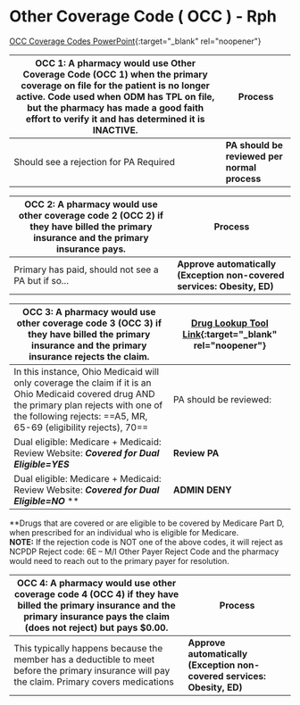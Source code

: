 # Other Coverage Code ( OCC ) - Rph 

[OCC Coverage Codes PowerPoint](https://mygainwell-my.sharepoint.com/:p:/g/personal/christopher_nguyen_gainwelltechnologies_com/EdaI6ab4kOxLqHKFMn-0_CUBjv_5TkcFrQq_5BW4hRlvDw?e=bEjCFX){:target="_blank" rel="noopener"}

| OCC 1:  A pharmacy would use Other Coverage Code (OCC 1) when the primary coverage on file for the patient is no longer active. Code used when ODM has TPL on file, but the pharmacy has made a good faith effort to verify it and has determined it is INACTIVE. | Process |
| ----------- | ----- |
| Should see a rejection for PA Required | **PA should be reviewed per normal process**  |

| OCC 2: A pharmacy would use other coverage code 2 (OCC 2) if they have billed the primary insurance and the primary insurance pays. | Process |
| ----------- | ----- |
| Primary has paid, should not see a PA but if so... | **Approve automatically (Exception non-covered services: Obesity, ED)** |

| OCC 3: A pharmacy would use other coverage code 3 (OCC 3) if they have billed the primary insurance and the primary insurance rejects the claim.  | [Drug Lookup Tool Link](https://spbm.medicaid.ohio.gov/PreferredDrugSearch/NDCSearch){:target="_blank" rel="noopener"} |
| ----------- | ----- |
| In this instance, Ohio Medicaid will only coverage the claim if it is an Ohio Medicaid covered drug AND the primary plan rejects with one of the following rejects: ==A5, MR, 65-69 (eligibility rejects), 70== | PA should be reviewed:
| Dual eligible: Medicare + Medicaid: Review Website: ***Covered for Dual Eligible=YES*** | **Review PA** |
| Dual eligible: Medicare + Medicaid: Review Website: ***Covered for Dual Eligible=NO*** ** | **ADMIN DENY** |

**Drugs that are covered or are eligible to be covered by Medicare Part D, when prescribed for an individual who is eligible for Medicare. </br>
**NOTE:** If the rejection code is NOT one of the above codes, it will reject as NCPDP Reject code: 6E – M/I Other Payer Reject Code and the pharmacy would need to reach out to the primary payer for resolution.



| OCC 4: A pharmacy would use other coverage code 4 (OCC 4) if they have billed the primary insurance and the primary insurance pays the claim (does not reject) but pays $0.00.  | Process |
| ----------- | ----- |
| This typically happens because the member has a deductible to meet before the primary insurance will pay the claim. Primary covers medications | **Approve automatically (Exception non-covered services: Obesity, ED)** |






